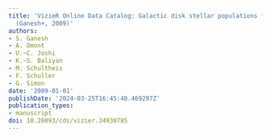 ```yaml
---
title: 'VizieR Online Data Catalog: Galactic disk stellar populations from ISOGAL
  (Ganesh+, 2009)'
authors:
- S. Ganesh
- A. Omont
- U.~C. Joshi
- K.~S. Baliyan
- M. Schultheis
- F. Schuller
- G. Simon
date: '2009-01-01'
publishDate: '2024-03-25T16:45:48.469297Z'
publication_types:
- manuscript
doi: 10.26093/cds/vizier.34930785
---
```

